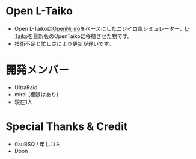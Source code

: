 # Open L-Taiko

* Open L-Taikoは[OpenNijiiro](https://github.com/azarea09/OpenNijiiro)をベースにしたニジイロ風シミュレーター、[L-Taiko](https://github.com/UltraRaid/L-Taiko)を最新版のOpenTaikoに移植させた物です。
* 技術不足と忙しさにより更新が遅いです。

# 開発メンバー

* UltraRaid
* ~~mirai~~ (権限はあり)
* 現在1人

# Special Thanks & Credit

* 0auBSQ / 申しコミ
* Doon
